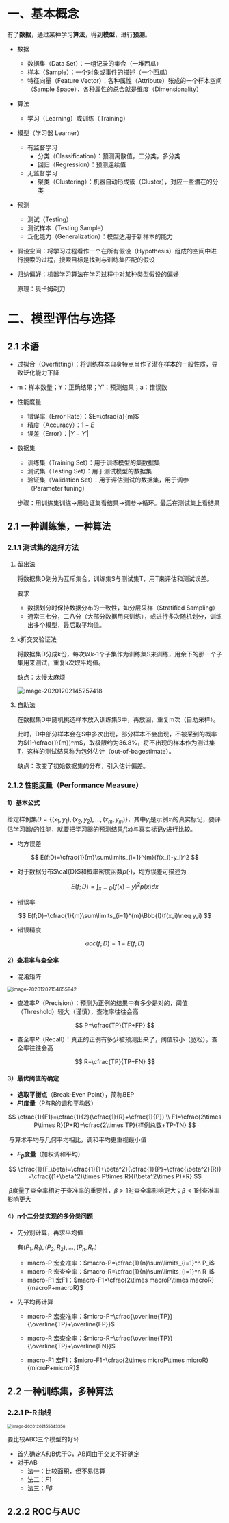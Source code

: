 # 一、基本概念

有了**数据**，通过某种学习**算法**，得到**模型**，进行**预测**。

- 数据
  - 数据集（Data Set）：一组记录的集合（一堆西瓜）
  - 样本（Sample）：一个对象或事件的描述（一个西瓜）
  - 特征向量（Feature Vector）：各种属性（Attribute）张成的一个样本空间（Sample Space），各种属性的总合就是维度（Dimensionality）
- 算法
  
  - 学习（Learning）或训练（Training）
- 模型（学习器 Learner）
  - 有监督学习
    - 分类（Classification）：预测离散值，二分类，多分类
    - 回归（Regression）：预测连续值
  - 无监督学习
    - 聚类（Clustering）：机器自动形成簇（Cluster），对应一些潜在的分类

- 预测
  - 测试（Testing）
  - 测试样本（Testing Sample）
  - 泛化能力（Generalization）：模型适用于新样本的能力

- 假设空间：将学习过程看作一个在所有假设（Hypothesis）组成的空间中进行搜索的过程，搜索目标是找到与训练集匹配的假设

- 归纳偏好：机器学习算法在学习过程中对某种类型假设的偏好

  原理：奥卡姆剃刀



# 二、模型评估与选择

## 2.1 术语

- 过拟合（Overfitting）：将训练样本自身特点当作了潜在样本的一般性质，导致泛化能力下降

- m：样本数量；Y：正确结果；Y’：预测结果；a：错误数

- 性能度量

  - 错误率（Error Rate）：$E=\cfrac{a}{m}$
  - 精度（Accuracy）：$1-E$
  - 误差（Error）：$|Y-Y'|$

- 数据集

  - 训练集（Training Set）：用于训练模型的集数据集
  - 测试集（Testing Set）：用于测试模型的数据集
  - 验证集（Validation Set）：用于评估测试的数据集，用于调参（Parameter tuning）

  步骤：用训练集训练->用验证集看结果->调参->循环。最后在测试集上看结果

## 2.1 一种训练集，一种算法

### 2.1.1 测试集的选择方法

1. 留出法

   将数据集D划分为互斥集合，训练集S与测试集T，用T来评估和测试误差。

   要求

   - 数据划分时保持数据分布的一致性，如分层采样（Stratified Sampling）
   - 通常三七分，二八分（大部分数据用来训练），或进行多次随机划分，训练出多个模型，最后取平均值。

2. k折交叉验证法

   将数据集D分成k份，每次以k-1个子集作为训练集S来训练，用余下的那一个子集用来测试，重复k次取平均值。

   缺点：太慢太麻烦

   ![image-20201202145257418](https://trou.oss-cn-shanghai.aliyuncs.com/img/image-20201202145257418.png)

3. 自助法

   在数据集D中随机挑选样本放入训练集S中，再放回，重复m次（自助采样）。

   此时，D中部分样本会在S中多次出现，部分样本不会出现，不被采到的概率为$(1-\cfrac{1}{m})^m$，取极限约为36.8%，将不出现的样本作为测试集T，这样的测试结果称为包外估计（out-of-bagestimate）。

   缺点：改变了初始数据集的分布，引入估计偏差。

### 2.1.2 性能度量（Performance Measure）

#### 1）基本公式

给定样例集$D=\{(x_1,y_1),(x_2,y_2),\ldots,(x_m,y_m)\}$，其中$y_i$是示例$x_i$的真实标记，要评估学习器$f$的性能，就要把学习器的预测结果$f(x)$与真实标记$y$进行比较。

- 均方误差

$$
E(f;D)=\cfrac{1}{m}\sum\limits_{i=1}^{m}(f(x_i)-y_i)^2
$$

- 对于数据分布$\cal{D}$和概率密度函数$p(\cdot)$，均方误差可描述为

$$
E(f;D)=\int_{x\sim D}(f(x)-y)^2p(x)dx
$$

- 错误率

$$
E(f;D)=\cfrac{1}{m}\sum\limits_{i=1}^{m}\Bbb{I}(f(x_i)\neq y_i)
$$

- 错误精度

$$
acc(f;D)=1-E(f;D)
$$

#### 2）查准率与查全率

- 混淆矩阵

<img src="https://trou.oss-cn-shanghai.aliyuncs.com/img/image-20201202154655842.png" alt="image-20201202154655842" style="zoom:80%;" />

- 查准率$P$（Precision）：预测为正例的结果中有多少是对的，阈值（Threshold）较大（谨慎），查准率往往会高

$$
P=\cfrac{TP}{TP+FP}
$$

- 查全率$R$（Recall）：真正的正例有多少被预测出来了，阈值较小（宽松），查全率往往会高

$$
R=\cfrac{TP}{TP+FN}
$$

#### 3）最优阈值的确定

- **选取平衡点**（Break-Even Point），简称BEP
- **$F1$度量**（P与R的调和平均数）

$$
\cfrac{1}{F1}=\cfrac{1}{2}(\cfrac{1}{R}+\cfrac{1}{P}) \\
F1=\cfrac{2\times P\times R}{P+R}=\cfrac{2\times TP}{样例总数+TP-TN}
$$

​			与算术平均与几何平均相比，调和平均更重视最小值

- **$F_\beta$度量**（加权调和平均）

$$
\cfrac{1}{F_\beta}=\cfrac{1}{1+\beta^2}(\cfrac{1}{P}+\cfrac{\beta^2}{R}) =\cfrac{(1+\beta^2)\times P\times R}{(\beta^2\times P)+R}
$$

​			$\beta$度量了查全率相对于查准率的重要性，$\beta>1$时查全率影响更大；$\beta<1$时查准率影响更大

#### 4）n个二分类实现的多分类问题

- 先分别计算，再求平均值

  有$(P_1,R_1),(P_2,R_2),\ldots,(P_n,R_n)$

  - macro-P 宏查准率：$macro-P=\cfrac{1}{n}\sum\limits_{i=1}^n P_i$
  - macro-R 宏查全率：$macro-R=\cfrac{1}{n}\sum\limits_{i=1}^n R_i$
  - macro-F1 宏F1：$macro-F1=\cfrac{2\times macroP\times macroR}{macroP+macroR}$

- 先平均再计算
  - macro-P 宏查准率：$micro-P=\cfrac{\overline{TP}}{\overline{TP}+\overline{FP}}$
  - macro-R 宏查全率：$micro-R=\cfrac{\overline{TP}}{\overline{TP}+\overline{FN}}$

  - macro-F1 宏F1：$micro-F1=\cfrac{2\times microP\times microR}{microP+microR}$

## 2.2 一种训练集，多种算法

### 2.2.1 P-R曲线

<img src="https://trou.oss-cn-shanghai.aliyuncs.com/img/image-20201202155643356.png" alt="image-20201202155643356" style="zoom: 67%;" />

要比较ABC三个模型的好坏

- 首先确定A和B优于C，AB间由于交叉不好确定
- 对于AB
  - 法一：比较面积，但不易估算
  - 法二：$F1$
  - 法三：$F\beta$

## 2.2.2 ROC与AUC

